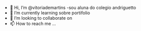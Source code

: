 - 👋 Hi, I’m @vitoriademartins
-sou aluna do colegio andriguetto 
- 🌱 I’m currently learning  sobre portifolio
- 💞️ I’m looking to collaborate on 
- 📫 How to reach me ...

<!---
vitoriademartins/vitoriademartins is a ✨ special ✨ repository because its `README.md` (this file) appears on your GitHub profile.
You can click the Preview link to take a look at your changes.
--->
